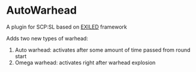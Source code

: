 # AutoWarhead
A plugin for SCP:SL based on [EXILED](https://github.com/Exiled-Team/EXILED) framework

Adds two new types of warhead:
1. Auto warhead: activates after some amount of time passed from round start
2. Omega warhead: activates right after warhead explosion
